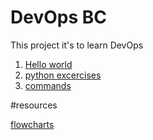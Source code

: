 # DevOps BC

This project it's to learn DevOps

1. [Hello world](hello-world.py)
2. [python excercises](python.py)
3. [commands](command.md)

#resources

[flowcharts](https:www.io.com)
